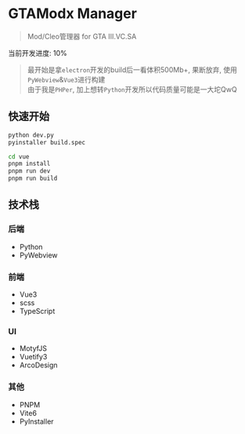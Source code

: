 # GTAModx Manager

> Mod/Cleo管理器 for GTA III.VC.SA

当前开发进度: 10%

> 最开始是拿`electron`开发的build后一看体积500Mb+, 果断放弃, 使用`PyWebview`&`Vue3`进行构建  
> 由于我是`PHPer`, 加上想转`Python`开发所以代码质量可能是一大坨QwQ

## 快速开始

```bash
python dev.py
pyinstaller build.spec
```

```bash
cd vue
pnpm install
pnpm run dev
pnpm run build
```

## 技术栈

### 后端

- Python
- PyWebview

### 前端

- Vue3
- scss
- TypeScript

### UI

- MotyfJS
- Vuetify3
- ArcoDesign

### 其他

- PNPM
- Vite6
- PyInstaller
